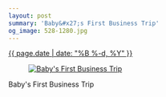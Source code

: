 ```yaml
---
layout: post
summary: 'Baby&#x27;s First Business Trip'
og_image: 528-1280.jpg
---
```


<p>
 <time>
  <a href="/528">
   {{ page.date | date: "%B %-d, %Y" }}
  </a>
 </time>
 <a href="/528">
  <figure data-taken="8/24/2016">
   <img alt="Baby's First Business Trip" sizes="(min-width: 700px) 50vw, calc(100vw - 2rem)" src="{{ site.assets_url }}/528-640.jpg" srcset="{{ site.assets_url }}/528-320.jpg 320w, {{ site.assets_url }}/528-640.jpg 640w, {{ site.assets_url }}/528-960.jpg 960w, {{ site.assets_url }}/528-1280.jpg 1280w"/>
  </figure>
 </a>
 <span>
  Baby's First Business Trip
 </span>
</p>
